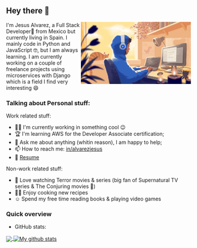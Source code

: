 ## Hey there 👋

<img src="images/coding.gif" align="right" width="300" />

I'm Jesus Alvarez, a Full Stack Developer:rocket: from Mexico but currently living in Spain. I mainly code in Python and JavaScript :nerd_face:, but I am always learning. I am currently working on a couple of freelance projects using microservices with Django which is a field I find very interesting :smile:

### Talking about Personal stuff:

Work related stuff:

- :man_technologist: I'm currently working in something cool :wink:
- :trophy: I'm learning AWS for the Developer Associate certification;
- :speech_balloon: Ask me about anything (whitin reason), I am happy to help;
- :mailbox: How to reach me: [in/alvarezjesus](https://www.linkedin.com/in/alvarez-jesus/)
- :memo: [Resume](https://drive.google.com/file/d/1gpNtRfzd-jod1f81sBsbFJjrUxvEJf7_/view?usp=sharing)

Non-work related stuff:

- :heartbeat: Love watching Terror movies & series (big fan of Supernatural TV series & The Conjuring movies :star_struck:)
- :cook: Enjoy cooking new recipes
- :relaxed: Spend my free time reading books & playing video games



### Quick overview

* GitHub stats:  
<a href="https://github.com/anuraghazra/github-readme-stats">
  <!-- Change the `github-readme-stats.anuraghazra1.vercel.app` to `github-readme-stats.vercel.app`  -->
  <img align="center" src="https://github-readme-stats.vercel.app/api/top-langs/?username=jsgilberto&langs_count=8" />
</a>
<a href="https://github.com/anuraghazra/github-readme-stats">
  <img align="center" src="https://github-readme-stats.anuraghazra1.vercel.app/api?username=jsgilberto&show_icons=true&line_height=27&include_all_commits=true" alt="My github stats" />
</a> 
